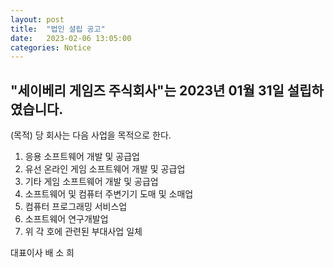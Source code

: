 ```yaml
---
layout: post
title:  "법인 설립 공고"
date:   2023-02-06 13:05:00
categories: Notice
---
```


## "세이베리 게임즈 주식회사"는 2023년 01월 31일 설립하였습니다.

(목적) 당 회사는 다음 사업을 목적으로 한다.

1. 응용 소프트웨어 개발 및 공급업
1. 유선 온라인 게임 소프트웨어 개발 및 공급업
1. 기타 게임 소프트웨어 개발 및 공급업
1. 소프트웨어 및 컴퓨터 주변기기 도매 및 소매업
1. 컴퓨터 프로그래밍 서비스업
1. 소프트웨어 연구개발업
1. 위 각 호에 관련된 부대사업 일체

대표이사 배 소 희
